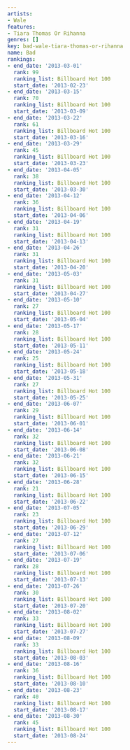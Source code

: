 ```yaml
---
artists:
- Wale
features:
- Tiara Thomas Or Rihanna
genres: []
key: bad-wale-tiara-thomas-or-rihanna
name: Bad
rankings:
- end_date: '2013-03-01'
  rank: 99
  ranking_list: Billboard Hot 100
  start_date: '2013-02-23'
- end_date: '2013-03-15'
  rank: 70
  ranking_list: Billboard Hot 100
  start_date: '2013-03-09'
- end_date: '2013-03-22'
  rank: 61
  ranking_list: Billboard Hot 100
  start_date: '2013-03-16'
- end_date: '2013-03-29'
  rank: 45
  ranking_list: Billboard Hot 100
  start_date: '2013-03-23'
- end_date: '2013-04-05'
  rank: 38
  ranking_list: Billboard Hot 100
  start_date: '2013-03-30'
- end_date: '2013-04-12'
  rank: 36
  ranking_list: Billboard Hot 100
  start_date: '2013-04-06'
- end_date: '2013-04-19'
  rank: 31
  ranking_list: Billboard Hot 100
  start_date: '2013-04-13'
- end_date: '2013-04-26'
  rank: 31
  ranking_list: Billboard Hot 100
  start_date: '2013-04-20'
- end_date: '2013-05-03'
  rank: 31
  ranking_list: Billboard Hot 100
  start_date: '2013-04-27'
- end_date: '2013-05-10'
  rank: 27
  ranking_list: Billboard Hot 100
  start_date: '2013-05-04'
- end_date: '2013-05-17'
  rank: 28
  ranking_list: Billboard Hot 100
  start_date: '2013-05-11'
- end_date: '2013-05-24'
  rank: 25
  ranking_list: Billboard Hot 100
  start_date: '2013-05-18'
- end_date: '2013-05-31'
  rank: 27
  ranking_list: Billboard Hot 100
  start_date: '2013-05-25'
- end_date: '2013-06-07'
  rank: 29
  ranking_list: Billboard Hot 100
  start_date: '2013-06-01'
- end_date: '2013-06-14'
  rank: 32
  ranking_list: Billboard Hot 100
  start_date: '2013-06-08'
- end_date: '2013-06-21'
  rank: 32
  ranking_list: Billboard Hot 100
  start_date: '2013-06-15'
- end_date: '2013-06-28'
  rank: 21
  ranking_list: Billboard Hot 100
  start_date: '2013-06-22'
- end_date: '2013-07-05'
  rank: 23
  ranking_list: Billboard Hot 100
  start_date: '2013-06-29'
- end_date: '2013-07-12'
  rank: 27
  ranking_list: Billboard Hot 100
  start_date: '2013-07-06'
- end_date: '2013-07-19'
  rank: 28
  ranking_list: Billboard Hot 100
  start_date: '2013-07-13'
- end_date: '2013-07-26'
  rank: 30
  ranking_list: Billboard Hot 100
  start_date: '2013-07-20'
- end_date: '2013-08-02'
  rank: 33
  ranking_list: Billboard Hot 100
  start_date: '2013-07-27'
- end_date: '2013-08-09'
  rank: 33
  ranking_list: Billboard Hot 100
  start_date: '2013-08-03'
- end_date: '2013-08-16'
  rank: 36
  ranking_list: Billboard Hot 100
  start_date: '2013-08-10'
- end_date: '2013-08-23'
  rank: 40
  ranking_list: Billboard Hot 100
  start_date: '2013-08-17'
- end_date: '2013-08-30'
  rank: 45
  ranking_list: Billboard Hot 100
  start_date: '2013-08-24'
---
```


